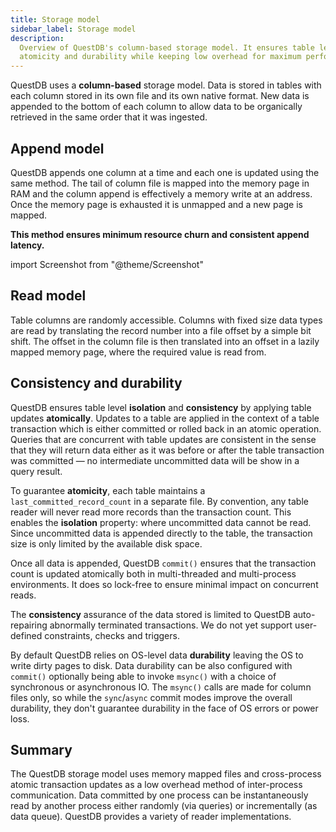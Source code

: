 ```yaml
---
title: Storage model
sidebar_label: Storage model
description:
  Overview of QuestDB's column-based storage model. It ensures table level
  atomicity and durability while keeping low overhead for maximum performance.
---
```


QuestDB uses a **column-based** storage model. Data is stored in tables with
each column stored in its own file and its own native format. New data is
appended to the bottom of each column to allow data to be organically retrieved
in the same order that it was ingested.

## Append model

QuestDB appends one column at a time and each one is updated using the same
method. The tail of column file is mapped into the memory page in RAM and the
column append is effectively a memory write at an address. Once the memory page
is exhausted it is unmapped and a new page is mapped.

**This method ensures minimum resource churn and consistent append latency.**

import Screenshot from "@theme/Screenshot"

<Screenshot
  alt="Architecture of the file storing a column"
  height={435}
  src="/img/docs/concepts/columnUpdate.svg"
  width={745}
/>

## Read model

Table columns are randomly accessible. Columns with fixed size data types are
read by translating the record number into a file offset by a simple bit shift.
The offset in the column file is then translated into an offset in a lazily
mapped memory page, where the required value is read from.

<Screenshot
  alt="Diagram showing how the data from a column file is mapped to the memory"
  height={447}
  src="/img/docs/concepts/columnRead.svg"
  width={745}
/>

## Consistency and durability

QuestDB ensures table level **isolation** and **consistency** by applying table
updates **atomically**. Updates to a table are applied in the context of a table
transaction which is either committed or rolled back in an atomic operation.
Queries that are concurrent with table updates are consistent in the sense that
they will return data either as it was before or after the table transaction was
committed — no intermediate uncommitted data will be show in a query result.

To guarantee **atomicity**, each table maintains a `last_committed_record_count`
in a separate file. By convention, any table reader will never read more records
than the transaction count. This enables the **isolation** property: where
uncommitted data cannot be read. Since uncommitted data is appended directly to
the table, the transaction size is only limited by the available disk space.

Once all data is appended, QuestDB `commit()` ensures that the transaction count
is updated atomically both in multi-threaded and multi-process environments. It
does so lock-free to ensure minimal impact on concurrent reads.

The **consistency** assurance of the data stored is limited to QuestDB
auto-repairing abnormally terminated transactions. We do not yet support
user-defined constraints, checks and triggers.

By default QuestDB relies on OS-level data **durability** leaving the OS to
write dirty pages to disk. Data durability can be also configured with
`commit()` optionally being able to invoke `msync()` with a choice of
synchronous or asynchronous IO. The `msync()` calls are made for column files
only, so while the `sync`/`async` commit modes improve the overall durability,
they don't guarantee durability in the face of OS errors or power loss.

<Screenshot
  alt="Diagram of a commit across several column files"
  height={426}
  src="/img/docs/concepts/commitModel.svg"
  width={745}
/>

## Summary

The QuestDB storage model uses memory mapped files and cross-process atomic
transaction updates as a low overhead method of inter-process communication.
Data committed by one process can be instantaneously read by another process
either randomly (via queries) or incrementally (as data queue). QuestDB provides
a variety of reader implementations.

<Screenshot
  alt="Architecture of the storage model with column files, readers/writers and the mapped memory"
  height={596}
  src="/img/docs/concepts/storageSummarized.svg"
  width={745}
/>

<span />
